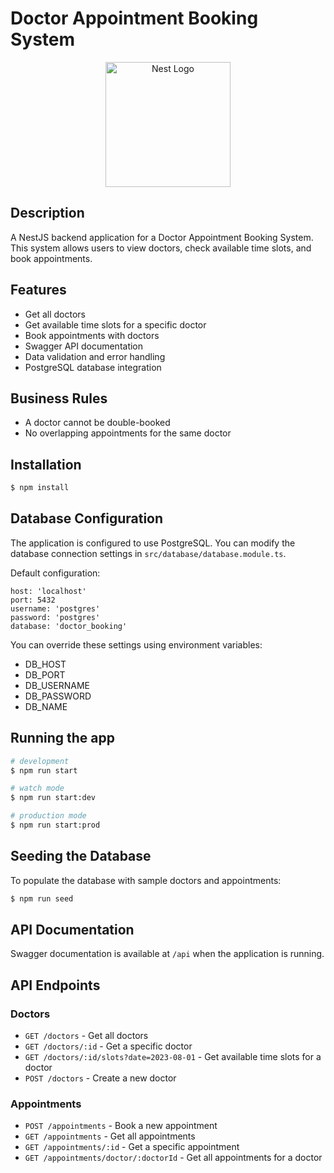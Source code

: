 # Doctor Appointment Booking System

<p align="center">
  <a href="http://nestjs.com/" target="blank"><img src="https://nestjs.com/img/logo-small.svg" width="200" alt="Nest Logo" /></a>
</p>

## Description

A NestJS backend application for a Doctor Appointment Booking System. This system allows users to view doctors, check available time slots, and book appointments.

## Features

- Get all doctors
- Get available time slots for a specific doctor
- Book appointments with doctors
- Swagger API documentation
- Data validation and error handling
- PostgreSQL database integration

## Business Rules

- A doctor cannot be double-booked
- No overlapping appointments for the same doctor

## Installation

```bash
$ npm install
```

## Database Configuration

The application is configured to use PostgreSQL. You can modify the database connection settings in `src/database/database.module.ts`.

Default configuration:
```
host: 'localhost'
port: 5432
username: 'postgres'
password: 'postgres'
database: 'doctor_booking'
```

You can override these settings using environment variables:
- DB_HOST
- DB_PORT
- DB_USERNAME
- DB_PASSWORD
- DB_NAME

## Running the app

```bash
# development
$ npm run start

# watch mode
$ npm run start:dev

# production mode
$ npm run start:prod
```

## Seeding the Database

To populate the database with sample doctors and appointments:

```bash
$ npm run seed
```

## API Documentation

Swagger documentation is available at `/api` when the application is running.

## API Endpoints

### Doctors

- `GET /doctors` - Get all doctors
- `GET /doctors/:id` - Get a specific doctor
- `GET /doctors/:id/slots?date=2023-08-01` - Get available time slots for a doctor
- `POST /doctors` - Create a new doctor

### Appointments

- `POST /appointments` - Book a new appointment
- `GET /appointments` - Get all appointments
- `GET /appointments/:id` - Get a specific appointment
- `GET /appointments/doctor/:doctorId` - Get all appointments for a doctor
